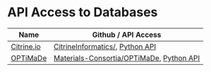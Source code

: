 # API Access to Databases

 Name                                         | Github / API Access
----------------------------------------------|----------------------------------------------------------
 [Citrine.io](https://citrine.io)             | [CitrineInformatics/](https://github.com/CitrineInformatics/), [Python API](https://github.com/CitrineInformatics/citrine-python)
 [OPTiMaDe](http://www.optimade.org/optimade) | [Materials-Consortia/OPTiMaDe](https://github.com/Materials-Consortia/OPTiMaDe), [Python API](https://github.com/Materials-Consortia/optimade-python-tools)
 
